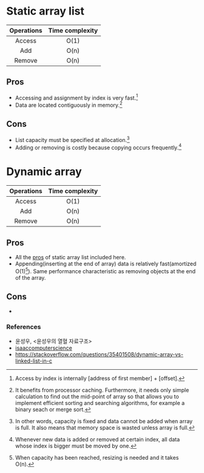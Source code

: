 # Static array list

| Operations  | Time complexity |
| :---------: | :-------------: |
| Access      | O(1)            |
| Add         | O(n)            |
| Remove      | O(n)            |

## Pros

- Accessing and assignment by index is very fast.[^static_arraylist_pros_1]
- Data are located contiguously in memory.[^static_arraylist_pros_2]

## Cons

- List capacity must be specified at allocation.[^static_arraylist_cons_1]
- Adding or removing is costly because copying occurs frequently.[^static_arraylist_cons_2]

# Dynamic array

| Operations  | Time complexity |
| :---------: | :-------------: |
| Access      | O(1)            |
| Add         | O(n)            |
| Remove      | O(n)            |

## Pros

- All the [pros](#pros) of static array list included here.
- Appending(inserting at the end of array) data is relatively fast(amortized O(1)[^dynamic_arraylist_pros_1]). Same performance characteristic as removing objects at the end of the array.

## Cons

- 

### References

- 윤성우, <윤성우의 열혈 자료구조>
- [isaaccomputerscience][reference_link_1]
- https://stackoverflow.com/questions/35401508/dynamic-array-vs-linked-list-in-c

[reference_link_1]: <https://isaaccomputerscience.org/concepts/dsa_datastruct_list?examBoard=all&stage=all>

[^static_arraylist_pros_1]: Access by index is internally [address of first member] + [offset].
[^static_arraylist_pros_2]: It benefits from processor caching. Furthermore, it needs only simple calculation to find out the mid-point of array so that allows you to implement efficient sorting and searching algorithms, for example a binary seach or merge sort.
[^static_arraylist_cons_1]: In other words, capacity is fixed and data cannot be added when array is full. It also means that memory space is wasted unless array is full.
[^static_arraylist_cons_2]: Whenever new data is added or removed at certain index, all data whose index is bigger must be moved by one.
[^dynamic_arraylist_pros_1]: When capacity has been reached, resizing is needed and it takes O(n).
